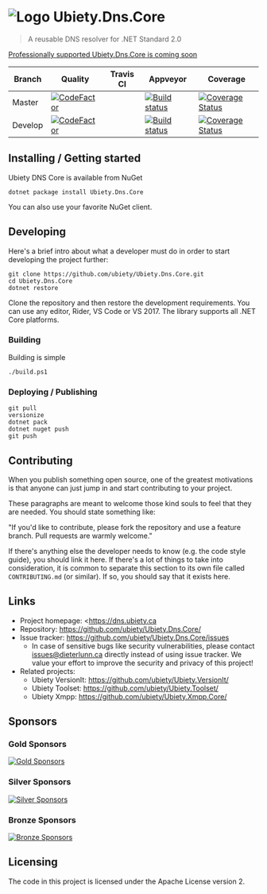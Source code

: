 # ![Logo](https://github.com/ubiety/Ubiety.Dns.Core/raw/develop/images/library64.png) Ubiety.Dns.Core
> A reusable DNS resolver for .NET Standard 2.0

[Professionally supported Ubiety.Dns.Core is coming soon](https://tidelift.com/subscription/pkg/nuget-ubiety-dns-core?utm_source=nuget-ubiety-dns-core&utm_medium=referral&utm_campaign=readme)

| Branch  | Quality                                                                                                                                                                                  | Travis CI | Appveyor                                                                                                                                                                           | Coverage                                                                                                                                                                     |
| ------- | ---------------------------------------------------------------------------------------------------------------------------------------------------------------------------------------- | --------- | ---------------------------------------------------------------------------------------------------------------------------------------------------------------------------------- | ---------------------------------------------------------------------------------------------------------------------------------------------------------------------------- |
| Master  | [![CodeFactor](https://www.codefactor.io/repository/github/ubiety/ubiety.dns.core/badge)](https://www.codefactor.io/repository/github/ubiety/ubiety.dns.core)                            |           | [![Build status](https://ci.appveyor.com/api/projects/status/d987cu46fasa23nx/branch/master?svg=true)](https://ci.appveyor.com/project/coder2000/ubiety-dns-core/branch/master)   | [![Coverage Status](https://coveralls.io/repos/github/ubiety/Ubiety.Dns.Core/badge.svg?branch=master)](https://coveralls.io/github/ubiety/Ubiety.Dns.Core?branch=master)   |
| Develop | [![CodeFactor](https://www.codefactor.io/repository/github/ubiety/ubiety.xmpp.core/badge/develop)](https://www.codefactor.io/repository/github/ubiety/ubiety.xmpp.core/overview/develop) |           | [![Build status](https://ci.appveyor.com/api/projects/status/d987cu46fasa23nx/branch/develop?svg=true)](https://ci.appveyor.com/project/coder2000/ubiety-dns-core/branch/develop) | [![Coverage Status](https://coveralls.io/repos/github/ubiety/Ubiety.Dns.Core/badge.svg?branch=develop)](https://coveralls.io/github/ubiety/Ubiety.Dns.Core?branch=develop) |


## Installing / Getting started

Ubiety DNS Core is available from NuGet

```shell
dotnet package install Ubiety.Dns.Core
```

You can also use your favorite NuGet client.

## Developing

Here's a brief intro about what a developer must do in order to start developing
the project further:

```shell
git clone https://github.com/ubiety/Ubiety.Dns.Core.git
cd Ubiety.Dns.Core
dotnet restore
```

Clone the repository and then restore the development requirements. You can use
any editor, Rider, VS Code or VS 2017. The library supports all .NET Core
platforms.

### Building

Building is simple

```shell
./build.ps1
```

### Deploying / Publishing

```shell
git pull
versionize
dotnet pack
dotnet nuget push
git push
```

## Contributing

When you publish something open source, one of the greatest motivations is that
anyone can just jump in and start contributing to your project.

These paragraphs are meant to welcome those kind souls to feel that they are
needed. You should state something like:

"If you'd like to contribute, please fork the repository and use a feature
branch. Pull requests are warmly welcome."

If there's anything else the developer needs to know (e.g. the code style
guide), you should link it here. If there's a lot of things to take into
consideration, it is common to separate this section to its own file called
`CONTRIBUTING.md` (or similar). If so, you should say that it exists here.

## Links

- Project homepage: <https://dns.ubiety.ca
- Repository: <https://github.com/ubiety/Ubiety.Dns.Core/>
- Issue tracker: <https://github.com/ubiety/Ubiety.Dns.Core/issues>
  - In case of sensitive bugs like security vulnerabilities, please contact
    issues@dieterlunn.ca directly instead of using issue tracker. We value your effort
    to improve the security and privacy of this project!
- Related projects:
  - Ubiety VersionIt: <https://github.com/ubiety/Ubiety.VersionIt/>
  - Ubiety Toolset: <https://github.com/ubiety/Ubiety.Toolset/>
  - Ubiety Xmpp: <https://github.com/ubiety/Ubiety.Xmpp.Core/>

## Sponsors

### Gold Sponsors

[![Gold Sponsors](https://opencollective.com/ubiety/tiers/gold-sponsor.svg?avatarHeight=36)](https://opencollective.com/ubiety/)

### Silver Sponsors

[![Silver Sponsors](https://opencollective.com/ubiety/tiers/silver-sponsor.svg?avatarHeight=36)](https://opencollective.com/ubiety/)

### Bronze Sponsors

[![Bronze Sponsors](https://opencollective.com/ubiety/tiers/bronze-sponsor.svg?avatarHeight=36)](https://opencollective.com/ubiety/)

## Licensing

The code in this project is licensed under the Apache License version 2.
